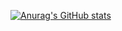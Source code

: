 [![Anurag's GitHub stats](https://github-readme-stats.vercel.app/api?username=SnowyField1906&hide=contribs,prs,stars,issues&show_icons=true&theme=jolly)](https://github.com/anuraghazra/github-readme-stats)
